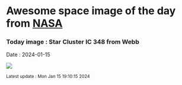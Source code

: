 
# Awesome space image of the day from [NASA](https://api.nasa.gov/)

### Today image : Star Cluster IC 348 from Webb
Date : 2024-01-15

![](https://apod.nasa.gov/apod/image/2401/IC348_webb_960.jpg)

<small>Latest update : Mon Jan 15 19:10:15 2024</small>
        